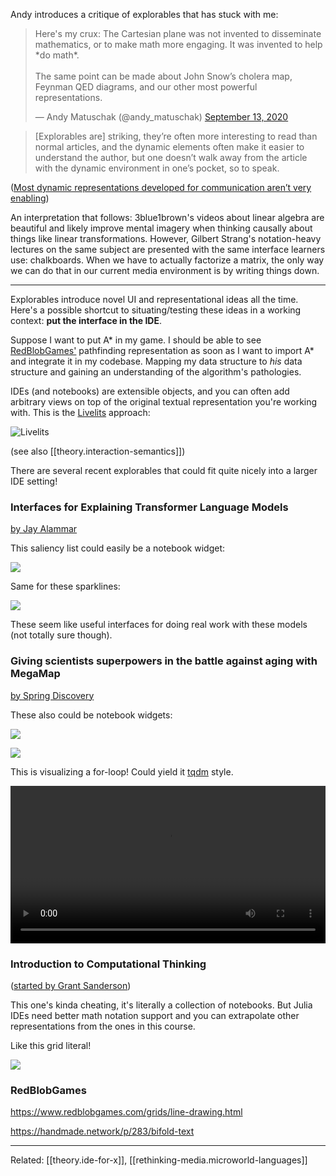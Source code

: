 
Andy introduces a critique of explorables that has stuck with me:

<blockquote class="twitter-tweet"><p lang="en" dir="ltr">Here&#39;s my crux: The Cartesian plane was not invented to disseminate mathematics, or to make math more engaging. It was invented to help *do math*.<br><br>The same point can be made about John Snow’s cholera map, Feynman QED diagrams, and our other most powerful representations.</p>&mdash; Andy Matuschak (@andy_matuschak) <a href="https://twitter.com/andy_matuschak/status/1305264244896587776?ref_src=twsrc%5Etfw">September 13, 2020</a></blockquote> <script async src="https://platform.twitter.com/widgets.js" charset="utf-8"></script>

> [Explorables are] striking, they’re often more interesting to read than normal articles, and the dynamic elements often make it easier to understand the author, but one doesn’t walk away from the article with the dynamic environment in one’s pocket, so to speak.

([Most dynamic representations developed for communication aren’t very enabling](https://notes.andymatuschak.org/zB5wf5crA1jVZb6CycZSjGRTjSkw2BpsdjG))

An interpretation that follows: 3blue1brown's videos about linear algebra are beautiful and likely improve mental imagery when thinking causally about things like linear transformations. However, Gilbert Strang's notation-heavy lectures on the same subject are presented with the same interface learners use: chalkboards. When we have to actually factorize a matrix, the only way we can do that in our current media environment is by writing things down.

---

Explorables introduce novel UI and representational ideas all the time. Here's a possible shortcut to situating/testing these ideas in a working context: **put the interface in the IDE**.

Suppose I want to put A\* in my game. I should be able to see [RedBlobGames'](https://www.redblobgames.com/pathfinding/a-star/introduction.html) pathfinding representation as soon as I want to import A\* and integrate it in my codebase. Mapping my data structure to _his_ data structure and gaining an understanding of the algorithm's pathologies.

IDEs (and notebooks) are extensible objects, and you can often add arbitrary views on top of the original textual representation you're working with. This is the [Livelits](https://web.eecs.umich.edu/~comar/livelits-tyde.pdf) approach:

![Livelits](/assets/images/2022-02-08-18-07-55.png)

(see also [[theory.interaction-semantics]])

There are several recent explorables that could fit quite nicely into a larger IDE setting!

### Interfaces for Explaining Transformer Language Models

[by Jay Alammar](https://jalammar.github.io/explaining-transformers/)

This saliency list could easily be a notebook widget:

![](/assets/images/2022-02-08-18-11-45.png)

Same for these sparklines:

![](/assets/images/2022-02-08-18-12-28.png)

These seem like useful interfaces for doing real work with these models (not totally sure though).

### Giving scientists superpowers in the battle against aging with MegaMap

[by Spring Discovery](https://www.springdiscovery.com/blog/megamap/)

These also could be notebook widgets:

![](/assets/images/2022-02-08-18-16-03.png)

![](/assets/images/2022-02-08-18-15-52.png)

This is visualizing a for-loop! Could yield it [tqdm](https://tqdm.github.io/) style.

<video autoplay loop width="100%">
    <source src="https://i.imgur.com/JmkiFY4.mp4" type="video/mp4">
</video>

### Introduction to Computational Thinking

([started by Grant Sanderson](https://computationalthinking.mit.edu/))

This one's kinda cheating, it's literally a collection of notebooks. But Julia IDEs need better math notation support and you can extrapolate other representations from the ones in this course.

Like this grid literal!

![](/assets/images/2022-02-08-18-25-07.png)

### RedBlobGames

https://www.redblobgames.com/grids/line-drawing.html

https://handmade.network/p/283/bifold-text

---

Related: [[theory.ide-for-x]], [[rethinking-media.microworld-languages]]
